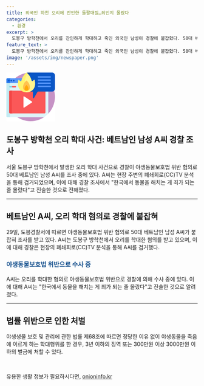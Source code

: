 ```yaml
---
title: 외국인 하천 오리에 잔인한 돌팔매질…죄인지 몰랐다
categories:
  - 환경
excerpt: >
  도봉구 방학천에서 오리를 잔인하게 학대하고 죽인 외국인 남성이 경찰에 붙잡혔다. 50대 베트남인 A씨는 돌을 던져 오리를 기절시키고 하천에서 학대한 혐의로 조사를 받고 있다. A씨는 동물을 해치는 게 죄가 되는 줄 몰랐다고 진술했다. 이는 지난 2022년에도 방학천에서 오리를 죽인 사례가 있었는데, 이 형제는 법 위반 혐의로 검찰에 송치된 바 있다. 야생동물을 학대하는 행위는 3년 이하의 징역이나 300만원 이상 3000만원 이하의 벌금이 부과된다.
feature_text: >
  도봉구 방학천에서 오리를 잔인하게 학대하고 죽인 외국인 남성이 경찰에 붙잡혔다. 50대 베트남인 A씨는 돌을 던져 오리를 기절시키고 하천에서 학대한 혐의로 조사를 받고 있다. A씨는 동물을 해치는 게 죄가 되는 줄 몰랐다고 진술했다. 이는 지난 2022년에도 방학천에서 오리를 죽인 사례가 있었는데, 이 형제는 법 위반 혐의로 검찰에 송치된 바 있다. 야생동물을 학대하는 행위는 3년 이하의 징역이나 300만원 이상 3000만원 이하의 벌금이 부과된다.
image: '/assets/img/newspaper.png'
---
```


<p><img src="/assets/img/news.png" alt="rentncar 속보" /></p>

<h2>도봉구 방학천 오리 학대 사건: 베트남인 남성 A씨 경찰 조사</h2>

<p data-ke-size="size16">서울 도봉구 방학천에서 발생한 오리 학대 사건으로 경찰이 야생동물보호법 위반 혐의로 50대 베트남인 남성 A씨를 조사 중에 있다. A씨는 현장 주변의 폐쇄회로(CC)TV 분석을 통해 검거되었으며, 이에 대해 경찰 조사에서 "한국에서 동물을 해치는 게 죄가 되는 줄 몰랐다"고 진술한 것으로 전해졌다.</p>

<hr>

<h2 data-ke-size="size26">베트남인 A씨, 오리 학대 혐의로 경찰에 붙잡혀</h2>

<p data-ke-size="size16">29일, 도봉경찰서에 따르면 야생동물보호법 위반 혐의로 50대 베트남인 남성 A씨가 붙잡혀 조사를 받고 있다. A씨는 도봉구 방학천에서 오리를 학대한 혐의를 받고 있으며, 이에 대해 경찰은 현장의 폐쇄회로(CC)TV 분석을 통해 A씨를 검거했다.</p>

<h3><b><span style="color: #1a5490;">야생동물보호법 위반으로 수사 중</span></b></h3>

<p data-ke-size="size16">A씨는 오리를 학대한 혐의로 야생동물보호법 위반으로 경찰에 의해 수사 중에 있다. 이에 대해 A씨는 "한국에서 동물을 해치는 게 죄가 되는 줄 몰랐다"고 진술한 것으로 알려졌다.</p>

<hr>

<h2 data-ke-size="size26">법률 위반으로 인한 처벌</h2>

<p data-ke-size="size16">야생생물 보호 및 관리에 관한 법률 제68조에 따르면 정당한 이유 없이 야생동물을 죽음에 이르게 하는 학대행위를 한 경우, 3년 이하의 징역 또는 300만원 이상 3000만원 이하의 벌금에 처할 수 있다.</p>

<p data-ke-size="size16">&nbsp;</p>
유용한 생활 정보가 필요하시다면, <a href="https://onioninfo.kr" rel="dofollow">onioninfo.kr</a>


